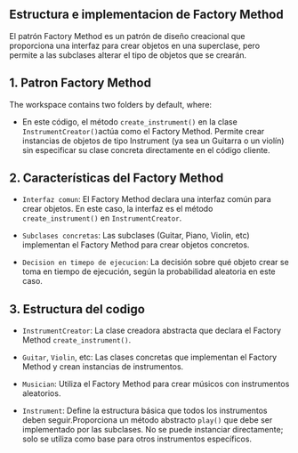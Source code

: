 ## Estructura e implementacion de Factory Method

El patrón Factory Method es un patrón de diseño creacional que proporciona una interfaz para crear objetos en una superclase, pero permite a las subclases alterar el tipo de objetos que se crearán.

## 1. Patron Factory Method

The workspace contains two folders by default, where:

- En este código, el método `create_instrument()` en la clase  `InstrumentCreator()`actúa como el Factory Method. Permite crear instancias de objetos de tipo Instrument (ya sea un Guitarra o un violín) sin especificar su clase concreta directamente en el código cliente.

## 2. Características del Factory Method

- `Interfaz comun`: El Factory Method declara una interfaz común para crear objetos. En este caso, la interfaz es el método `create_instrument()` en `InstrumentCreator`.

- `Subclases concretas`: Las subclases (Guitar, Piano, Violin, etc) implementan el Factory Method para crear objetos concretos.

-  `Decision en timepo de ejecucion`: La decisión sobre qué objeto crear se toma en tiempo de ejecución, según la probabilidad aleatoria en este caso.

## 3. Estructura del codigo

- `InstrumentCreator`: La clase creadora abstracta que declara el Factory Method `create_instrument()`.

- `Guitar`, `Violin`, etc:  Las clases concretas que implementan el Factory Method y crean instancias de instrumentos.

- `Musician`: Utiliza el Factory Method para crear músicos con instrumentos aleatorios.

- `Instrument`: Define la estructura básica que todos los instrumentos deben seguir.Proporciona un método abstracto `play()` que debe ser implementado por las subclases.
No se puede instanciar directamente; solo se utiliza como base para otros instrumentos específicos.
